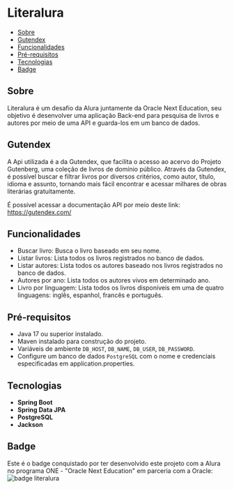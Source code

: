 # Literalura

* [Sobre](#Sobre)
* [Gutendex](#Gutendex)
* [Funcionalidades](#Funcionalidades)
* [Pré-requisitos](#Pré-requisitos)
* [Tecnologias](#Tecnologias)
* [Badge](#Badge)
  
## Sobre
Literalura é um desafio da Alura juntamente da Oracle Next Education, seu objetivo é desenvolver uma aplicação Back-end para pesquisa de livros e autores por meio de uma API e guarda-los 
em um banco de dados.
## Gutendex
A Api utilizada é a da Gutendex, que facilita o acesso ao acervo do Projeto Gutenberg, uma coleção de livros de domínio público. Através da Gutendex, é possível buscar e filtrar livros por 
diversos critérios, como autor, título, idioma e assunto, tornando mais fácil encontrar e acessar milhares de obras literárias gratuitamente.  

É possível acessar a documentação API por meio deste link:  
https://gutendex.com/

## Funcionalidades
- Buscar livro: Busca o livro baseado em seu nome.
- Listar livros: Lista todos os livros registrados no banco de dados.
- Listar autores: Lista todos os autores baseado nos livros registrados no banco de dados.
- Autores por ano: Lista todos os autores vivos em determinado ano.
- Livro por linguagem: Lista todos os livros disponíveis em uma de quatro linguagens: inglês, espanhol, francês e português.

## Pré-requisitos

- Java 17 ou superior instalado.
- Maven instalado para construção do projeto.
- Variáveis de ambiente `DB_HOST`, `DB_NAME`, `DB_USER`, `DB_PASSWORD`.
- Configure um banco de dados `PostgreSQL` com o nome e credenciais especificadas em application.properties.

## Tecnologias
- **Spring Boot**
- **Spring Data JPA**
- **PostgreSQL**
- **Jackson**

## Badge
Este é o badge conquistado por ter desenvolvido este projeto com a Alura no programa ONE - "Oracle Next Education" em parceria com a Oracle:
![badge literalura](https://github.com/user-attachments/assets/e3974331-96d8-4482-9f45-8bfc40d431ee)

